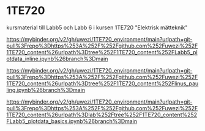 # 1TE720
kursmaterial till Labb5 och Labb 6 i kursen 1TE720 "Elektrisk mätteknik"

https://mybinder.org/v2/gh/uwezi/1TE720_environment/main?urlpath=git-pull%3Frepo%3Dhttps%253A%252F%252Fgithub.com%252Fuwezi%252F1TE720_content%26urlpath%3Dtree%252F1TE720_content%252FLabb5_plotdata_inline.ipynb%26branch%3Dmain

https://mybinder.org/v2/gh/uwezi/1TE720_environment/main?urlpath=git-pull%3Frepo%3Dhttps%253A%252F%252Fgithub.com%252Fuwezi%252F1TE720_content%26urlpath%3Dtree%252F1TE720_content%252Flinus_pauling.ipynb%26branch%3Dmain

https://mybinder.org/v2/gh/uwezi/1TE720_environment/main?urlpath=git-pull%3Frepo%3Dhttps%253A%252F%252Fgithub.com%252Fuwezi%252F1TE720_content%26urlpath%3Dlab%252Ftree%252F1TE720_content%252FLabb5_plotdata_basics.ipynb%26branch%3Dmain
